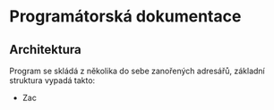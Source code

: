 # Programátorská dokumentace
## Architektura
Program se skládá z několika do sebe zanořených adresářů, základní struktura vypadá takto:
- Zac